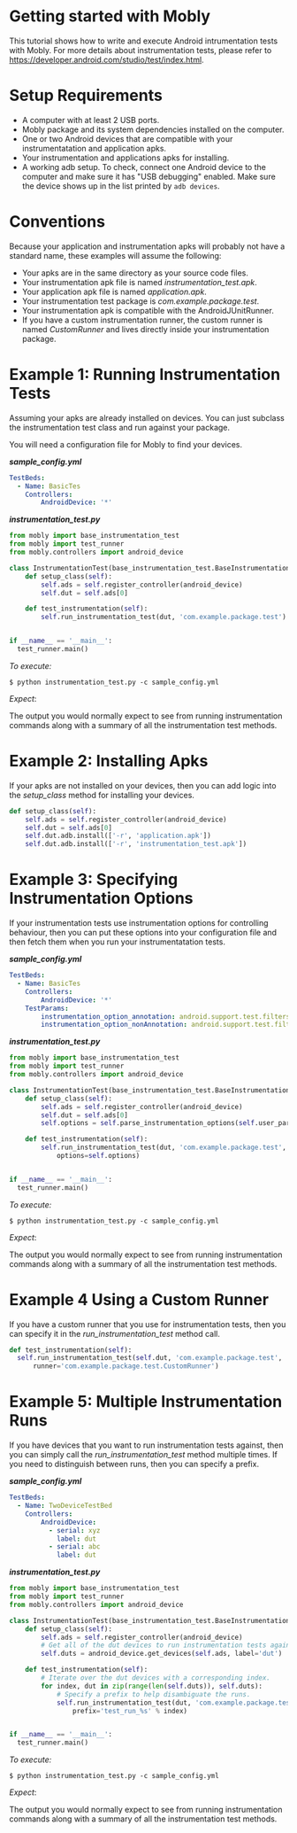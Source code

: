 Getting started with Mobly
======

This tutorial shows how to write and execute Android intrumentation tests with
Mobly. For more details about instrumentation tests, please refer to
https://developer.android.com/studio/test/index.html.

# Setup Requirements

*   A computer with at least 2 USB ports.
*   Mobly package and its system dependencies installed on the computer.
*   One or two Android devices that are compatible with your instrumentatation
    and application apks.
*   Your instrumentation and applications apks for installing.
*   A working adb setup. To check, connect one Android device to the computer
    and make sure it has "USB debugging" enabled. Make sure the device shows up
    in the list printed by `adb devices`.

# Conventions

Because your application and instrumentation apks will probably not have a
standard name, these examples will assume the following:

*   Your apks are in the same directory as your source code files.
*   Your instrumentation apk file is named *instrumentation_test.apk*.
*   Your application apk file is named *application.apk*.
*   Your instrumentation test package is *com.example.package.test*.
*   Your instrumentation apk is compatible with the AndroidJUnitRunner.
*   If you have a custom instrumentation runner, the custom runner is named
    *CustomRunner* and lives directly inside your instrumentation package.

# Example 1: Running Instrumentation Tests

Assuming your apks are already installed on devices. You can just subclass the
instrumentation test class and run against your package.

You will need a configuration file for Mobly to find your devices.

***sample_config.yml***

```yaml
TestBeds:
  - Name: BasicTes
    Controllers:
        AndroidDevice: '*'
```

***instrumentation_test.py***

```python
from mobly import base_instrumentation_test
from mobly import test_runner
from mobly.controllers import android_device

class InstrumentationTest(base_instrumentation_test.BaseInstrumentationTestClass):
    def setup_class(self):
        self.ads = self.register_controller(android_device)
        self.dut = self.ads[0]

    def test_instrumentation(self):
        self.run_instrumentation_test(dut, 'com.example.package.test')


if __name__ == '__main__':
  test_runner.main()
```

*To execute:*

```
$ python instrumentation_test.py -c sample_config.yml
```

*Expect*:

The output you would normally expect to see from running instrumentation
commands along with a summary of all the instrumentation test methods.

# Example 2: Installing Apks

If your apks are not installed on your devices, then you can add logic into the
*setup_class* method for installing your devices.

```python
def setup_class(self):
    self.ads = self.register_controller(android_device)
    self.dut = self.ads[0]
    self.dut.adb.install(['-r', 'application.apk'])
    self.dut.adb.install(['-r', 'instrumentation_test.apk'])
```

# Example 3: Specifying Instrumentation Options

If your instrumentation tests use instrumentation options for controlling
behaviour, then you can put these options into your configuration file and then
fetch them when you run your instrumentatation tests.

***sample_config.yml***

```yaml
TestBeds:
  - Name: BasicTes
    Controllers:
        AndroidDevice: '*'
    TestParams:
        instrumentation_option_annotation: android.support.test.filters.LargeTest
        instrumentation_option_nonAnnotation: android.support.test.filters.SmallTest
```

***instrumentation_test.py***

```python
from mobly import base_instrumentation_test
from mobly import test_runner
from mobly.controllers import android_device

class InstrumentationTest(base_instrumentation_test.BaseInstrumentationTestClass):
    def setup_class(self):
        self.ads = self.register_controller(android_device)
        self.dut = self.ads[0]
        self.options = self.parse_instrumentation_options(self.user_params)

    def test_instrumentation(self):
        self.run_instrumentation_test(dut, 'com.example.package.test',
            options=self.options)


if __name__ == '__main__':
  test_runner.main()
```

*To execute:*

```
$ python instrumentation_test.py -c sample_config.yml
```

*Expect*:

The output you would normally expect to see from running instrumentation
commands along with a summary of all the instrumentation test methods.

# Example 4 Using a Custom Runner

If you have a custom runner that you use for instrumentation tests, then you can
specify it in the *run_instrumentation_test* method call.

```python
def test_instrumentation(self):
  self.run_instrumentation_test(self.dut, 'com.example.package.test',
      runner='com.example.package.test.CustomRunner')
```

# Example 5: Multiple Instrumentation Runs

If you have devices that you want to run instrumentation tests against, then you
can simply call the *run_instrumentation_test* method multiple times. If you
need to distinguish between runs, then you can specify a prefix.

***sample_config.yml***

```yaml
TestBeds:
  - Name: TwoDeviceTestBed
    Controllers:
        AndroidDevice:
          - serial: xyz
            label: dut
          - serial: abc
            label: dut
```

***instrumentation_test.py***

```python
from mobly import base_instrumentation_test
from mobly import test_runner
from mobly.controllers import android_device

class InstrumentationTest(base_instrumentation_test.BaseInstrumentationTestClass):
    def setup_class(self):
        self.ads = self.register_controller(android_device)
        # Get all of the dut devices to run instrumentation tests against.
        self.duts = android_device.get_devices(self.ads, label='dut')

    def test_instrumentation(self):
        # Iterate over the dut devices with a corresponding index.
        for index, dut in zip(range(len(self.duts)), self.duts):
            # Specify a prefix to help disambiguate the runs.
            self.run_instrumentation_test(dut, 'com.example.package.tests',
                prefix='test_run_%s' % index)


if __name__ == '__main__':
  test_runner.main()
```

*To execute:*

```
$ python instrumentation_test.py -c sample_config.yml
```

*Expect*:

The output you would normally expect to see from running instrumentation
commands along with a summary of all the instrumentation test methods.
